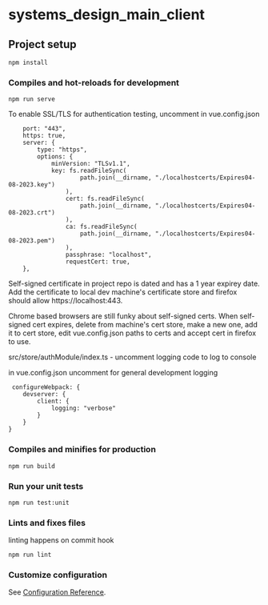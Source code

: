 # systems_design_main_client

## Project setup
```
npm install
```

### Compiles and hot-reloads for development
```
npm run serve
```

<p>To enable SSL/TLS for authentication testing, uncomment in vue.config.json</p>

```
    port: "443",
    https: true,
    server: {
        type: "https",
        options: {
            minVersion: "TLSv1.1",
            key: fs.readFileSync(
                    path.join(__dirname, "./localhostcerts/Expires04-08-2023.key")
                ),
                cert: fs.readFileSync(
                    path.join(__dirname, "./localhostcerts/Expires04-08-2023.crt")
                ),
                ca: fs.readFileSync(
                    path.join(__dirname, "./localhostcerts/Expires04-08-2023.pem")
                ),
                passphrase: "localhost",
                requestCert: true,
    },
```



<p>Self-signed certificate in project repo is dated and has a 1 year expirey date. Add the certificate to local dev machine's certificate store and firefox should allow https://localhost:443.</p>

<p>Chrome based browsers are still funky about self-signed certs. When self-signed cert expires, delete from machine's cert store, make a new one, add it to cert store, edit vue.config.json paths to certs and accept cert in firefox to use.</p>

<p>src/store/authModule/index.ts - uncomment logging code to log to console</p>

<p>in vue.config.json uncomment for general development logging</p>

```
 configureWebpack: { 
    devserver: { 
        client: { 
            logging: "verbose" 
        } 
    } 
}
```


### Compiles and minifies for production
```
npm run build
```

### Run your unit tests
```
npm run test:unit
```

### Lints and fixes files
<p>linting happens on commit hook</p> 

```
npm run lint
```

### Customize configuration
See [Configuration Reference](https://cli.vuejs.org/config/).
